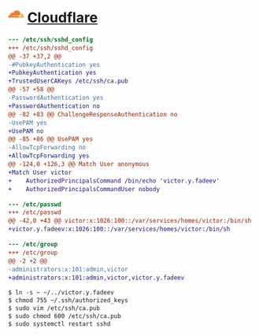 # <img src="https://raw.githubusercontent.com/Victor-Y-Fadeev/synology-jellyfin/refs/heads/master/icons/cloudflare.png" width="32"/> [Cloudflare](https://one.dash.cloudflare.com/)

```diff
--- /etc/ssh/sshd_config
+++ /etc/ssh/sshd_config
@@ -37 +37,2 @@
-#PubkeyAuthentication yes
+PubkeyAuthentication yes
+TrustedUserCAKeys /etc/ssh/ca.pub
@@ -57 +58 @@
-PasswordAuthentication yes
+PasswordAuthentication no
@@ -82 +83 @@ ChallengeResponseAuthentication no
-UsePAM yes
+UsePAM no
@@ -85 +86 @@ UsePAM yes
-AllowTcpForwarding no
+AllowTcpForwarding yes
@@ -124,0 +126,3 @@ Match User anonymous
+Match User victor
+    AuthorizedPrincipalsCommand /bin/echo 'victor.y.fadeev'
+    AuthorizedPrincipalsCommandUser nobody
```

```diff
--- /etc/passwd
+++ /etc/passwd
@@ -42,0 +43 @@ victor:x:1026:100::/var/services/homes/victor:/bin/sh
+victor.y.fadeev:x:1026:100::/var/services/homes/victor:/bin/sh
```

```diff
--- /etc/group
+++ /etc/group
@@ -2 +2 @@
-administrators:x:101:admin,victor
+administrators:x:101:admin,victor,victor.y.fadeev
```

```shell
$ ln -s ~ ~/../victor.y.fadeev
$ chmod 755 ~/.ssh/authorized_keys
$ sudo vim /etc/ssh/ca.pub
$ sudo chmod 600 /etc/ssh/ca.pub
$ sudo systemctl restart sshd
```
